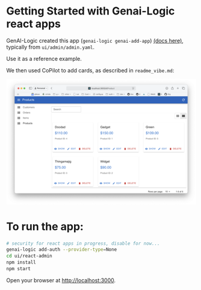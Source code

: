 # Getting Started with Genai-Logic react apps

GenAI-Logic created this app (`genai-logic genai-add-app`) [(docs here)](https://apilogicserver.github.io/Docs/Admin-Vibe/), typically from `ui/admin/admin.yaml`.

Use it as a reference example.

We then used CoPilot to add cards, as described in `readme_vibe.md`:

![cards](product-cards.png)


# To run the app:

```bash
# security for react apps in progress, disable for now...
genai-logic add-auth --provider-type=None
cd ui/react-admin
npm install
npm start
```

Open your browser at [http://localhost:3000](http://localhost:3000).
